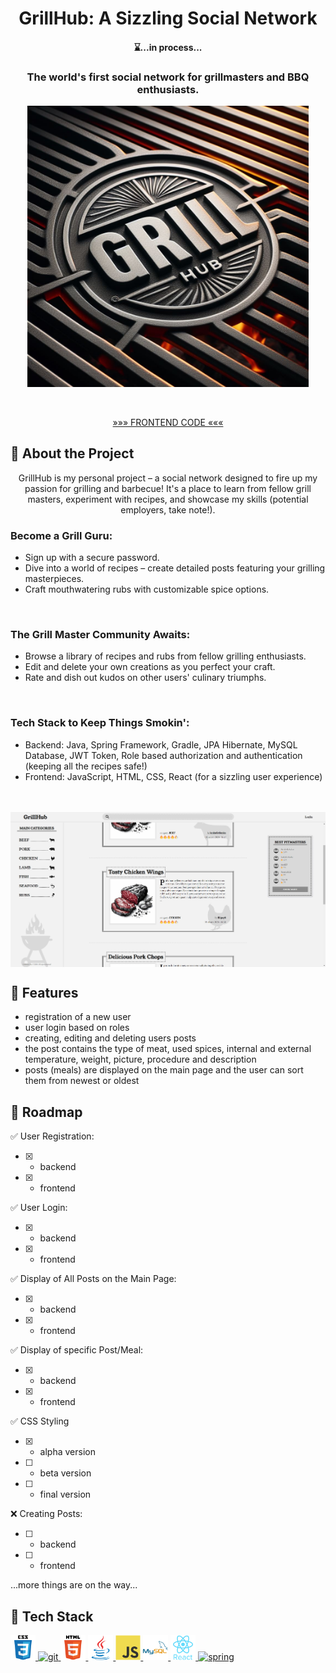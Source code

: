 <h1 align="center">GrillHub: A Sizzling Social Network</h1>
<h4 align="center">⌛...in process...</h3>
<h3 align="center">The world's first social network for grillmasters and BBQ enthusiasts.</h3>

<div align="center">

  <img align="center" src="https://github.com/dzordzie/grillhub-frontend/blob/master/src/assets/logo1.jpeg" link alt="logo" width=450 height=auto />

  <br>
  <br>
  <br>

[»»» FRONTEND CODE «««](https://github.com/dzordzie/grillhub-frontend)

</div>

## :star2: About the Project

<p align="center">
  GrillHub is my personal project – a social network designed to fire up my passion for grilling and barbecue! It's a place to learn from fellow grill masters, experiment with recipes, and showcase my skills (potential employers, take note!).
  
  <br>

  <h3>Become a Grill Guru:</h3>
  
  - Sign up with a secure password.
  - Dive into a world of recipes – create detailed posts featuring your grilling masterpieces.
  - Craft mouthwatering rubs with customizable spice options.

  <br>

  <h3>The Grill Master Community Awaits:</h3>
  
  - Browse a library of recipes and rubs from fellow grilling enthusiasts.
  - Edit and delete your own creations as you perfect your craft.
  - Rate and dish out kudos on other users' culinary triumphs.
  
  <br>

  <h3>Tech Stack to Keep Things Smokin':</h3>

  - Backend: Java, Spring Framework, Gradle, JPA Hibernate, MySQL Database, JWT Token, Role based authorization and authentication (keeping all the recipes safe!)
  - Frontend: JavaScript, HTML, CSS, React (for a sizzling user experience)

  <br>
  <br>
  
  <img align="center" src="https://github.com/dzordzie/grillhub-frontend/blob/master/src/assets/alpha-styling.jpg" link alt="layout" width=900 height=auto />
</p>

## :dart: Features

- registration of a new user
- user login based on roles
- creating, editing and deleting users posts
- the post contains the type of meat, used spices, internal and external temperature, weight, picture, procedure and description
- posts (meals) are displayed on the main page and the user can sort them from newest or oldest

## :compass: Roadmap

✅ User Registration:

- [x] - backend
- [x] - frontend <br>

✅ User Login:

- [x] -   backend
- [x] -   frontend <br>

✅ Display of All Posts on the Main Page:

- [x] - backend
- [x] - frontend <br>

✅ Display of specific Post/Meal:

- [x] - backend
- [x] - frontend <br>

✅ CSS Styling

- [x] - alpha version
- [ ] - beta version
- [ ] - final version

❌ Creating Posts:

- [ ] - backend
- [ ] - frontend <br>

...more things are on the way...

## :space_invader: Tech Stack

<p align="left"> <a href="https://www.w3schools.com/css/" target="_blank" rel="noreferrer"> <img src="https://raw.githubusercontent.com/devicons/devicon/master/icons/css3/css3-original-wordmark.svg" alt="css3" width="40" height="40"/> </a> <a href="https://git-scm.com/" target="_blank" rel="noreferrer"> <img src="https://www.vectorlogo.zone/logos/git-scm/git-scm-icon.svg" alt="git" width="40" height="40"/> </a> <a href="https://www.w3.org/html/" target="_blank" rel="noreferrer"> <img src="https://raw.githubusercontent.com/devicons/devicon/master/icons/html5/html5-original-wordmark.svg" alt="html5" width="40" height="40"/> </a> <a href="https://www.java.com" target="_blank" rel="noreferrer"> <img src="https://raw.githubusercontent.com/devicons/devicon/master/icons/java/java-original.svg" alt="java" width="40" height="40"/> </a> <a href="https://developer.mozilla.org/en-US/docs/Web/JavaScript" target="_blank" rel="noreferrer"> <img src="https://raw.githubusercontent.com/devicons/devicon/master/icons/javascript/javascript-original.svg" alt="javascript" width="40" height="40"/> </a> <a href="https://www.mysql.com/" target="_blank" rel="noreferrer"> <img src="https://raw.githubusercontent.com/devicons/devicon/master/icons/mysql/mysql-original-wordmark.svg" alt="mysql" width="40" height="40"/> </a> <a href="https://reactjs.org/" target="_blank" rel="noreferrer"> <img src="https://raw.githubusercontent.com/devicons/devicon/master/icons/react/react-original-wordmark.svg" alt="react" width="40" height="40"/> </a> <a href="https://spring.io/" target="_blank" rel="noreferrer"> <img src="https://www.vectorlogo.zone/logos/springio/springio-icon.svg" alt="spring" width="40" height="40"/> </a> </p>
